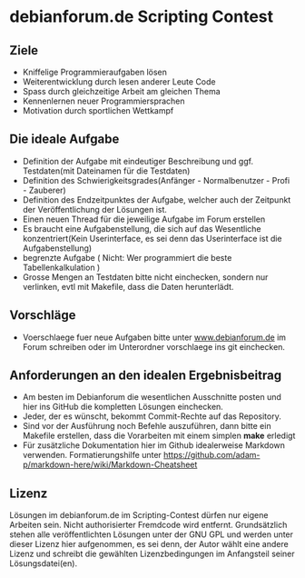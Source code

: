 # debianforum.de Scripting Contest

## Ziele

* Kniffelige Programmieraufgaben lösen
* Weiterentwicklung durch lesen anderer Leute Code
* Spass durch gleichzeitige Arbeit am gleichen Thema
* Kennenlernen neuer Programmiersprachen
* Motivation durch sportlichen Wettkampf

## Die ideale Aufgabe

* Definition der Aufgabe mit eindeutiger Beschreibung und ggf. Testdaten(mit Dateinamen für die Testdaten)
* Definition des Schwierigkeitsgrades(Anfänger - Normalbenutzer - Profi - Zauberer)
* Definition des Endzeitpunktes der Aufgabe, welcher auch der Zeitpunkt der Veröffentlichung der Lösungen ist.
* Einen neuen Thread für die jeweilige Aufgabe im Forum erstellen
* Es braucht eine Aufgabenstellung, die sich auf das Wesentliche konzentriert(Kein Userinterface, es sei denn das Userinterface ist die Aufgabenstellung)
* begrenzte Aufgabe ( Nicht: Wer programmiert die beste Tabellenkalkulation )
* Grosse Mengen an Testdaten bitte nicht einchecken, sondern nur verlinken, evtl mit Makefile, dass die Daten herunterlädt.

## Vorschläge

* Voerschlaege fuer neue Aufgaben bitte unter www.debianforum.de im Forum schreiben oder im Unterordner vorschlaege ins git einchecken.

## Anforderungen an den idealen Ergebnisbeitrag

* Am besten im Debianforum die wesentlichen Ausschnitte posten und hier ins GitHub die kompletten Lösungen einchecken.
* Jeder, der es wünscht, bekommt Commit-Rechte auf das Repository.
* Sind vor der Ausführung noch Befehle auszuführen, dann bitte ein Makefile erstellen, dass die Vorarbeiten mit einem simplen **make** erledigt
* Für zusätzliche Dokumentation hier im Github idealerweise Markdown verwenden. Formatierungshilfe unter https://github.com/adam-p/markdown-here/wiki/Markdown-Cheatsheet

## Lizenz

Lösungen im debianforum.de im Scripting-Contest dürfen nur eigene Arbeiten sein. Nicht authorisierter Fremdcode wird entfernt. Grundsätzlich stehen alle veröffentlichten Lösungen unter der GNU GPL und werden unter dieser Lizenz hier aufgenommen, es sei denn, der Autor wählt eine andere Lizenz und schreibt die gewählten Lizenzbedingungen im Anfangsteil seiner Lösungsdatei(en).


